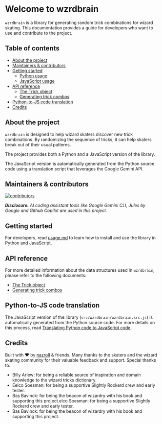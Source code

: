 # Welcome to wzrdbrain

`wzrdbrain` is a library for generating random trick combinations for wizard skating. This documentation provides a guide for developers who want to use and contribute to the project.

## Table of contents

- [About the project](#about-the-project)
- [Maintainers & contributors](#maintainers--contributors)
- [Getting started](./usage.md)
  - [Python usage](./usage.md#python-usage)
  - [JavaScript usage](./usage.md#javascript-usage)
- [API reference](./api_reference.md)
  - [The Trick object](./api_reference#the-trick-object.md)
  - [Generating trick combos](./api_reference.md#generating-trick-combos)
- [Python-to-JS code translation](#python-to-js-code-translation)
- [Credits](#credits)


## About the project

`wzrdbrain`  is designed to help wizard skaters discover new trick combinations. By randomizing the sequence of tricks, it can help skaters break out of their usual patterns. 

The project provides both a Python and a JavaScript version of the library.

The JavaScript version is automatically generated from the Python source code using a translation script that leverages the Google Gemini API.

## Maintainers & contributors

[![contributors](https://contrib.rocks/image?repo=nazroll/wzrdbrain)](https://github.com/nazroll/wzrdbrain/graphs/contributors)

_**Disclosure:** AI coding assistant tools like Google Gemini CLI, Jules by Google and Github Copilot are used in this project._

## Getting started

For developers, read [usage.md](./usage.md) to learn how to install and use the library in Python and JavaScript.

## API reference

For more detailed information about the data structures used in `wzrdbrain`, please refer to the following documents:

- [The Trick object](./api_reference.md#the-trick-object)
- [Generating trick combos](./api_reference.md#generating-trick-combos)

## Python-to-JS code translation

The JavaScript version of the library (`src/wzrdbrain/wzrdbrain.src.js`) is automatically generated from the Python source code. For more details on this process, read [Translating Python code to JavaScript code](./translate2js.md).

## Credits

Built with ❤️ by [nazroll](https://nazroll.com) & friends. Many thanks to the skaters and the wizard skating community for their valuable feedback and support. Special thanks to:

- Billy Arlew: for being a reliable source of inspiration and domain knowledge to the wizard tricks dictionary.
- Eelco Soesman: for being a supportive Slightly Rockerd crew and early tester.
- Bas Bavinck: for being the beacon of wizardry with his book and supporting this project.elco Soesman: for being a supportive Slightly Rockerd crew and early tester.
- Bas Bavinck: for being the beacon of wizardry with his book and supporting this project.